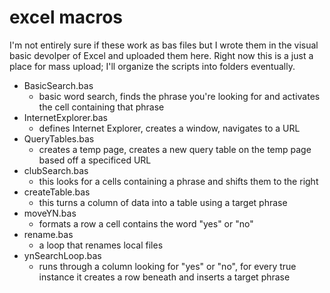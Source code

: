 # excel macros

I'm not entirely sure if these work as bas files but I wrote them in the visual basic devolper of Excel and uploaded them here. Right now this is a just a place for mass upload; I'll organize the scripts into folders eventually.

* BasicSearch.bas
  * basic word search, finds the phrase you're looking for and activates the cell containing that phrase
* InternetExplorer.bas
  * defines Internet Explorer, creates a window, navigates to a URL
* QueryTables.bas
  * creates a temp page, creates a new query table on the temp page based off a specificed URL
* clubSearch.bas
  * this looks for a cells containing a phrase and shifts them to the right
* createTable.bas
  * this turns a column of data  into a table using a target phrase
* moveYN.bas
  * formats a row a cell contains the word "yes" or "no"
* rename.bas
  * a loop that renames local files
* ynSearchLoop.bas
  * runs through a column looking for "yes" or "no", for every true instance it creates a row beneath and inserts a target phrase
